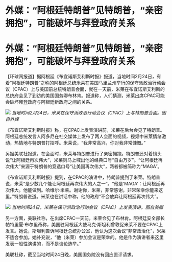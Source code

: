 # 外媒：“阿根廷特朗普”见特朗普，“亲密拥抱”，可能破坏与拜登政府关系

# 外媒：“阿根廷特朗普”见特朗普，“亲密拥抱”，可能破坏与拜登政府关系

【环球网报道】据阿根廷《布宜诺斯艾利斯时报》报道，当地时间2月24日，有着“阿根廷特朗普”之称的阿根廷总统米莱在美国马里兰州举行的保守派政治行动会议（CPAC）上与美国前总统特朗普会面，就在一天前，米莱在布宜诺斯艾利斯的总统府会见了到访的美国国务卿布林肯。报道称，人们猜测，米莱出席CPAC可能会破坏拜登政府与阿根廷新政府之间的关系。

![](https://inews.gtimg.com/om_bt/ObOcRiRAlv5WZ3U7TV15BUqPV65g1XaLUC2sag2ZQ1JQgAA/1000)
_当地时间2月24日，米莱在保守派政治行动会议（CPAC）上与特朗普会面。图自外媒_

《布宜诺斯艾利斯时报》称，在CPAC上发表演讲前，米莱在后台会见了特朗普。阿根廷总统发言人阿多尼在社交媒体上发布了两人会面的视频，视频中米莱情绪激动，热情地与特朗普打招呼。米莱说，“我非常高兴，你对我非常慷慨。”

另据美联社报道，在会面时，米莱与特朗普进行了亲密拥抱。特朗普还对着镜头说“让阿根廷再次伟大”，米莱则马上喊出他的经典口号“自由万岁”。“让阿根廷再次伟大”来源于特朗普的竞选口号“让美国再次伟大”，两者都被简称为“MAGA”。

《布宜诺斯艾利斯时报》提到，在CPAC的演讲中，特朗普提到了米莱。特朗普说，米莱“是少数几个能让阿根廷再次伟大的人之一”。“他是‘MAGA’：让阿根廷再次伟大。他能做到。哈维尔·米莱。谢谢你，米莱，非常感谢，非常荣幸你能来这里。”特朗普说道。米莱也在讲话中称，他的政府“不会放弃让阿根廷再次伟大”。

![](https://inews.gtimg.com/om_bt/OiYALRr5469ztTnCfqqwzOAJ7_m6lIRxb82ES5EQgJ2R4AA/1000)
_当地时间24日，米莱在保守派政治行动会议（CPAC）上发表演讲。图自美媒_

另一方面，美联社称，在出席CPAC一天前，米莱会见了布林肯。阿根廷安全部长帕特里夏·布尔里奇称，美国驻阿根廷大使马克·斯坦利曾敦促米莱不要在CPAC上发言。她说，斯坦利告诉阿根廷总统办公室，他认为这次会议“非常政治化”，米莱不适合参加。她补充说，“他（米莱）参加会议是荣幸的。他是作为演讲者来这里发表一般性演讲的，而不是谈论选举。”

美联社称，截至当地时间24日晚，美国国务院没有回应置评请求。

